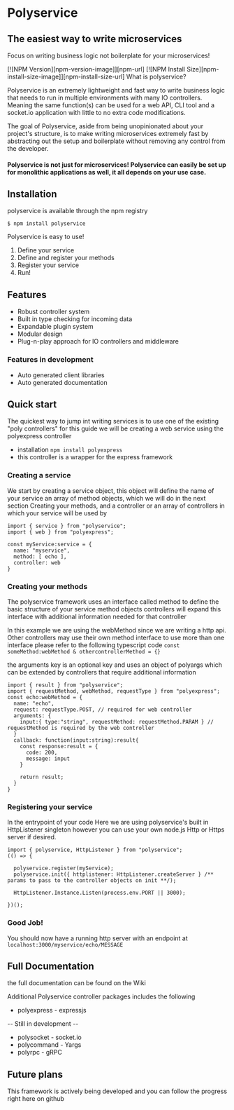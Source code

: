# Polyservice
## The easiest way to write microservices
Focus on writing business logic not boilerplate for your microservices!

[![NPM Version][npm-version-image]][npm-url]
[![NPM Install Size][npm-install-size-image]][npm-install-size-url]
What is polyservice?

Polyservice is an extremely lightweight and fast way to write business logic that needs to run in multiple environments with many IO controllers.
Meaning the same function(s) can be used for a web API, CLI tool and a socket.io application with little to no extra code modifications.

The goal of Polyservice, aside from being unopinionated about your project's structure, is to make writing microservices extremely fast by abstracting out the setup and boilerplate without removing any control from the developer.

#### Polyservice is not just for microservices! Polyservice can easily be set up for monolithic applications as well, it all depends on your use case.


## Installation
polyservice is available through the npm registry
```
$ npm install polyservice
```

Polyservice is easy to use!
1. Define your service
2. Define and register your methods
3. Register your service
4. Run!

## Features
- Robust controller system
- Built in type checking for incoming data
- Expandable plugin system
- Modular design
- Plug-n-play approach for IO controllers and middleware

### Features in development
- Auto generated client libraries
- Auto generated documentation

## Quick start
The quickest way to jump int writing services is to use one of the existing "poly controllers"
for this guide we will be creating a web service using the polyexpress controller
  - installation `npm install polyexpress`
  - this controller is a wrapper for the express framework

### Creating a service

We start by creating a service object, this object will define the name of your service
an array of method objects, which we will do in the next section Creating your methods,
and a controller or an array of controllers in which your service will be used by

```
import { service } from "polyservice";
import { web } from "polyexpress";

const myService:service = {
  name: "myservice",
  method: [ echo ],
  controller: web
}

```

### Creating your methods
The polyservice framework uses an interface called method to define the basic structure of your service method objects
controllers will expand this interface with additional information needed for that controller

In this example we are using the webMethod since we are writing a http api. 
Other controllers may use their own method interface to use more than one interface please refer to the following typescript code
`const someMethod:webMethod & othercontrollerMethod = {}`

the arguments key is an optional key and uses an object of polyargs which can be extended by controllers that require additional information

```
import { result } from "polyservice";
import { requestMethod, webMethod, requestType } from "polyexpress";
const echo:webMethod = {
  name: "echo",
  request: requestType.POST, // required for web controller
  arguments: {
    input:{ type:"string", requestMethod: requestMethod.PARAM } // requestMethod is required by the web controller
  }
  callback: function(input:string):result{
    const response:result = {
      code: 200,
      message: input
    }
    
    return result;
  }
}
```

### Registering your service
In the entrypoint of your code 
Here we are using polyservice's built in HttpListener singleton however you can use your own node.js Http or Https server if desired.
```
import { polyservice, HttpListener } from "polyservice";
(() => {

  polyservice.register(myService);
  polyservice.init({ httplistener: HttpListener.createServer } /** params to pass to the controller objects on init **/);
  
  HttpListener.Instance.Listen(process.env.PORT || 3000);

})();

```

### Good Job! 
You should now have a running http server with an endpoint at
`localhost:3000/myservice/echo/MESSAGE`

## Full Documentation
the full documentation can be found on the Wiki


Additional Polyservice controller packages includes the following
* polyexpress - expressjs

-- Still in development --
* polysocket - socket.io
* polycommand - Yargs
* polyrpc - gRPC


## Future plans
This framework is actively being developed and you can follow the progress right here on github
